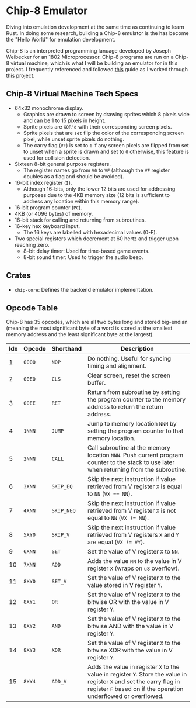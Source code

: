 # Chip-8 Emulator

Diving into emulation development at the same time as continuing to learn Rust. In doing some research, building a Chip-8 emulator is the has become the "Hello World" for emulation development.

Chip-8 is an interpreted programming lanuage developed by Joseph Weibecker for an 1802 Microprocessor. Chip-8 programs are run on a Chip-8 virtual machine, which is what I will be building an emulator for in this project. I frequently referenced and followed [this](https://tobiasvl.github.io/blog/write-a-chip-8-emulator/) guide as I worked through this project.

## Chip-8 Virtual Machine Tech Specs

- 64x32 monochrome display.
  - Graphics are drawn to screen by drawing sprites which 8 pixels wide and can be 1 to 15 pixels in height.
  - Sprite pixels are `XOR'd` with their corresponding screen pixels.
  - Sprite pixels that are `set` flip the color of the corresponding screen pixel, while unset sprite pixels do nothing.
  - The carry flag (`VF`) is set to `1` if any screen pixels are flipped from set to unset when a sprite is drawn and set to `0` otherwise, this feature is used for collision detection.
- Sixteen 8-bit general purpose registers.
  - The register names go from `V0` to `VF` (although the `VF` register doubles as a flag and should be avoided).
- 16-bit index register (`I`).
  - Although 16-bits, only the lower 12 bits are used for addressing purposes due to the 4KB memory size (12 bits is sufficient to address any location within this memory range).
- 16-bit program counter (`PC`).
- 4KB (or 4096 bytes) of memory.
- 16-bit stack for calling and returning from subroutines.
- 16-key hex keyboard input.
  - The 16 keys are labelled with hexadecimal values (0-F).
- Two special registers which decrement at 60 hertz and trigger upon reaching zero.
  - 8-bit delay timer: Used for time-based game events.
  - 8-bit sound timer: Used to trigger the audio beep.

## Crates

- `chip-core`: Defines the backend emulator implementation.

## Opcode Table

Chip-8 has 35 opcodes, which are all two bytes long and stored big-endian (meaning the most significant byte of a word is stored at the smallest memory address and the least significant byte at the largest).

| Idx | Opcode | Shorthand  | Description                                                                                                                                                                              |
| --- | ------ | ---------- | ---------------------------------------------------------------------------------------------------------------------------------------------------------------------------------------- |
| 1   | `0000` | `NOP`      | Do nothing. Useful for syncing timing and alignment.                                                                                                                                     |
| 2   | `00E0` | `CLS`      | Clear screen, reset the screen buffer.                                                                                                                                                   |
| 3   | `00EE` | `RET`      | Return from subroutine by setting the program counter to the memory address to return the return address.                                                                                |
| 4   | `1NNN` | `JUMP`     | Jump to memory location `NNN` by setting the program counter to that memory location.                                                                                                    |
| 5   | `2NNN` | `CALL`     | Call subroutine at the memory location `NNN`. Push current program counter to the stack to use later when returning from the subroutine.                                                 |
| 6   | `3XNN` | `SKIP_EQ`  | Skip the next instruction if value retrieved from V register `X` is equal to `NN` (`VX == NN`).                                                                                          |
| 7   | `4XNN` | `SKIP_NEQ` | Skip the next instruction if value retrieved from V register `X` is not equal to `NN` (`VX != NN`).                                                                                      |
| 8   | `5XY0` | `SKIP_V`   | Skip the next instruction if value retrieved from V registers `X` and `Y` are equal (`VX != VY`).                                                                                        |
| 9   | `6XNN` | `SET`      | Set the value of V register `X` to `NN`.                                                                                                                                                 |
| 10  | `7XNN` | `ADD`      | Adds the value `NN` to the value in V register `X` (wraps on `u8` overflow).                                                                                                             |
| 11  | `8XY0` | `SET_V`    | Set the value of V register `X` to the value stored in V register `Y`.                                                                                                                   |
| 12  | `8XY1` | `OR`       | Set the value of V register `X` to the bitwise OR with the value in V register `Y`.                                                                                                      |
| 13  | `8XY2` | `AND`      | Set the value of V register `X` to the bitwise AND with the value in V register `Y`.                                                                                                     |
| 14  | `8XY3` | `XOR`      | Set the value of V register `X` to the bitwise XOR with the value in V register `Y`.                                                                                                     |
| 15  | `8XY4` | `ADD_V`    | Adds the value in register `X` to the value in register `Y`. Store the value in register `X` and set the carry flag in register `F` based on if the operation underflowed or overflowed. |

